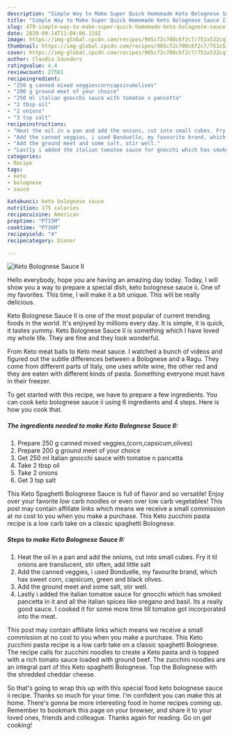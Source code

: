 ```yaml
---
description: "Simple Way to Make Super Quick Homemade Keto Bolognese Sauce II"
title: "Simple Way to Make Super Quick Homemade Keto Bolognese Sauce II"
slug: 479-simple-way-to-make-super-quick-homemade-keto-bolognese-sauce-ii
date: 2020-09-14T11:04:06.119Z
image: https://img-global.cpcdn.com/recipes/985cf2c708c6f2c7/751x532cq70/keto-bolognese-sauce-ii-recipe-main-photo.jpg
thumbnail: https://img-global.cpcdn.com/recipes/985cf2c708c6f2c7/751x532cq70/keto-bolognese-sauce-ii-recipe-main-photo.jpg
cover: https://img-global.cpcdn.com/recipes/985cf2c708c6f2c7/751x532cq70/keto-bolognese-sauce-ii-recipe-main-photo.jpg
author: Claudia Saunders
ratingvalue: 4.4
reviewcount: 27561
recipeingredient:
- "250 g canned mixed veggiescorncapsicumolives"
- "200 g ground meet of your choice"
- "250 ml italian gnocchi sauce with tomatoe n pancetta"
- "2 tbsp oil"
- "2 onions"
- "3 tsp salt"
recipeinstructions:
- "Heat the oil in a pan and add the onions, cut into small cubes. Fry it til onions are translucent, stir often, add little salt"
- "Add the canned veggies, i used Bonduelle, my favourite brand, which has sweet corn, capsicum, green and black olives."
- "Add the ground meet and some salt, stir well."
- "Lastly i added the italian tomatoe sauce for gnocchi which has smoked pancetta in it and all the italian spices like oregano and basil. Its a really good sauce. I cooked it for some more time till tomatoe got incorporated into the meat."
categories:
- Recipe
tags:
- keto
- bolognese
- sauce

katakunci: keto bolognese sauce 
nutrition: 175 calories
recipecuisine: American
preptime: "PT15M"
cooktime: "PT36M"
recipeyield: "4"
recipecategory: Dinner

---
```



![Keto Bolognese Sauce II](https://img-global.cpcdn.com/recipes/985cf2c708c6f2c7/751x532cq70/keto-bolognese-sauce-ii-recipe-main-photo.jpg)

Hello everybody, hope you are having an amazing day today. Today, I will show you a way to prepare a special dish, keto bolognese sauce ii. One of my favorites. This time, I will make it a bit unique. This will be really delicious.

Keto Bolognese Sauce II is one of the most popular of current trending foods in the world. It's enjoyed by millions every day. It is simple, it is quick, it tastes yummy. Keto Bolognese Sauce II is something which I have loved my whole life. They are fine and they look wonderful.

From Keto meat balls to Keto meat sauce. I watched a bunch of videos and figured out the subtle differences between a Bolognese and a Ragu. They come from different parts of Italy, one uses white wine, the other red and they are eaten with different kinds of pasta. Something everyone must have in their freezer.


To get started with this recipe, we have to prepare a few ingredients. You can cook keto bolognese sauce ii using 6 ingredients and 4 steps. Here is how you cook that.

<!--inarticleads1-->

##### The ingredients needed to make Keto Bolognese Sauce II:

1. Prepare 250 g canned mixed veggies,(corn,capsicum,olives)
1. Prepare 200 g ground meet of your choice
1. Get 250 ml italian gnocchi sauce with tomatoe n pancetta
1. Take 2 tbsp oil
1. Take 2 onions
1. Get 3 tsp salt


This Keto Spaghetti Bolognese Sauce is full of flavor and so versatile! Enjoy over your favorite low carb noodles or even over low carb vegetables! This post may contain affiliate links which means we receive a small commission at no cost to you when you make a purchase. This Keto zucchini pasta recipe is a low carb take on a classic spaghetti Bolognese. 

<!--inarticleads2-->

##### Steps to make Keto Bolognese Sauce II:

1. Heat the oil in a pan and add the onions, cut into small cubes. Fry it til onions are translucent, stir often, add little salt
1. Add the canned veggies, i used Bonduelle, my favourite brand, which has sweet corn, capsicum, green and black olives.
1. Add the ground meet and some salt, stir well.
1. Lastly i added the italian tomatoe sauce for gnocchi which has smoked pancetta in it and all the italian spices like oregano and basil. Its a really good sauce. I cooked it for some more time till tomatoe got incorporated into the meat.


This post may contain affiliate links which means we receive a small commission at no cost to you when you make a purchase. This Keto zucchini pasta recipe is a low carb take on a classic spaghetti Bolognese. The recipe calls for zucchini noodles to create a Keto pasta and is topped with a rich tomato sauce loaded with ground beef. The zucchini noodles are an integral part of this Keto spaghetti Bolognese. Top the Bolognese with the shredded cheddar cheese. 

So that's going to wrap this up with this special food keto bolognese sauce ii recipe. Thanks so much for your time. I'm confident you can make this at home. There's gonna be more interesting food in home recipes coming up. Remember to bookmark this page on your browser, and share it to your loved ones, friends and colleague. Thanks again for reading. Go on get cooking!
